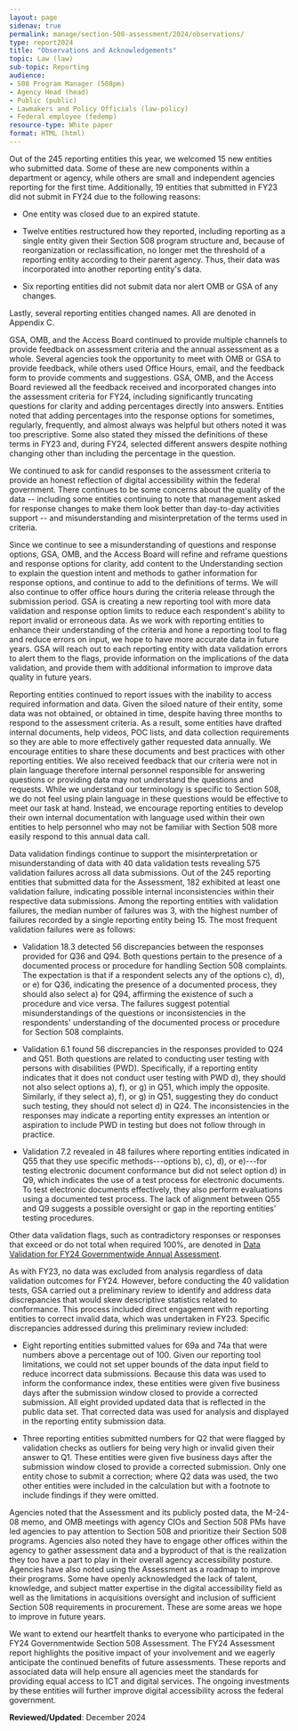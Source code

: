 ```yaml
---
layout: page
sidenav: true
permalink: manage/section-508-assessment/2024/observations/
type: report2024
title: "Observations and Acknowledgements"
topic: Law (law)
sub-topic: Reporting
audience:
- 508 Program Manager (508pm)
- Agency Head (head)
- Public (public)
- Lawmakers and Policy Officials (law-policy)
- Federal employee (fedemp)
resource-type: White paper
format: HTML (html)
---
```

Out of the 245 reporting entities this year, we welcomed 15 new entities who submitted data. Some of these are new components within a department or agency, while others are small and independent agencies reporting for the first time. Additionally, 19 entities that submitted in FY23 did not submit in FY24 due to the following reasons:

* One entity was closed due to an expired statute.

* Twelve entities restructured how they reported, including reporting as a single entity given their Section 508 program structure and, because of reorganization or reclassification, no longer met the threshold of a reporting entity according to their parent agency. Thus, their data was incorporated into another reporting entity's data.

* Six reporting entities did not submit data nor alert OMB or GSA of any changes.

Lastly, several reporting entities changed names. All are denoted in Appendix C. 

GSA, OMB, and the Access Board continued to provide multiple channels to provide feedback on assessment criteria and the annual assessment as a whole. Several agencies took the opportunity to meet with OMB or GSA to provide feedback, while others used Office Hours, email, and the feedback form to provide comments and suggestions. GSA, OMB, and the Access Board reviewed all the feedback received and incorporated changes into the assessment criteria for FY24, including significantly truncating questions for clarity and adding percentages directly into answers. Entities noted that adding percentages into the response options for sometimes, regularly, frequently, and almost always was helpful but others noted it was too prescriptive. Some also stated they missed the definitions of these terms in FY23 and, during FY24, selected different answers despite nothing changing other than including the percentage in the question. 

We continued to ask for candid responses to the assessment criteria to provide an honest reflection of digital accessibility within the federal government. There continues to be some concerns about the quality of the data -- including some entities continuing to note that management asked for response changes to make them look better than day-to-day activities support -- and misunderstanding and misinterpretation of the terms used in criteria.  

Since we continue to see a misunderstanding of questions and response options, GSA, OMB, and the Access Board will refine and reframe questions and response options for clarity, add content to the Understanding section to explain the question intent and methods to gather information for response options, and continue to add to the definitions of terms. We will also continue to offer office hours during the criteria release through the submission period. GSA is creating a new reporting tool with more data validation and response option limits to reduce each respondent's ability to report invalid or erroneous data. As we work with reporting entities to enhance their understanding of the criteria and hone a reporting tool to flag and reduce errors on input, we hope to have more accurate data in future years. GSA will reach out to each reporting entity with data validation errors to alert them to the flags, provide information on the implications of the data validation, and provide them with additional information to improve data quality in future years.

Reporting entities continued to report issues with the inability to access required information and data. Given the siloed nature of their entity, some data was not obtained, or obtained in time, despite having three months to respond to the assessment criteria. As a result, some entities have drafted internal documents, help videos, POC lists, and data collection requirements so they are able to more effectively gather requested data annually. We encourage entities to share these documents and best practices with other reporting entities. We also received feedback that our criteria were not in plain language therefore internal personnel responsible for answering questions or providing data may not understand the questions and requests. While we understand our terminology is specific to Section 508, we do not feel using plain language in these questions would be effective to meet our task at hand. Instead, we encourage reporting entities to develop their own internal documentation with language used within their own entities to help personnel who may not be familiar with Section 508 more easily respond to this annual data call.

Data validation findings continue to support the misinterpretation or misunderstanding of data with 40 data validation tests revealing 575 validation failures across all data submissions. Out of the 245 reporting entities that submitted data for the Assessment, 182 exhibited at least one validation failure, indicating possible internal inconsistencies within their respective data submissions. Among the reporting entities with validation failures, the median number of failures was 3, with the highest number of failures recorded by a single reporting entity being 15. The most frequent validation failures were as follows:

* Validation 18.3 detected 56 discrepancies between the responses provided for Q36 and Q94. Both questions pertain to the presence of a documented process or procedure for handling Section 508 complaints. The expectation is that if a respondent selects any of the options c), d), or e) for Q36, indicating the presence of a documented process, they should also select a) for Q94, affirming the existence of such a procedure and vice versa. The failures suggest potential misunderstandings of the questions or inconsistencies in the respondents' understanding of the documented process or procedure for Section 508 complaints.

* Validation 6.1 found 56 discrepancies in the responses provided to Q24 and Q51. Both questions are related to conducting user testing with persons with disabilities (PWD). Specifically, if a reporting entity indicates that it does not conduct user testing with PWD d), they should not also select options a), f), or g) in Q51, which imply the opposite. Similarly, if they select a), f), or g) in Q51, suggesting they do conduct such testing, they should not select d) in Q24. The inconsistencies in the responses may indicate a reporting entity expresses an intention or aspiration to include PWD in testing but does not follow through in practice.

* Validation 7.2 revealed in 48 failures where reporting entities indicated in Q55 that they use specific methods---options b), c), d), or e)---for testing electronic document conformance but did not select option d) in Q9, which indicates the use of a test process for electronic documents. To test electronic documents effectively, they also perform evaluations using a documented test process. The lack of alignment between Q55 and Q9 suggests a possible oversight or gap in the reporting entities' testing procedures.

Other data validation flags, such as contradictory responses or responses that exceed or do not total when required 100%, are denoted in <a href="https://assets.section508.gov/files/reports/cr-2024/Data%20Validation%20for%20FY24%20Governmentwide%20Annual%20Assessment.docx" target="_blank" class="usa-link--external">Data Validation for FY24 Governmentwide Annual Assessment</a>.

As with FY23, no data was excluded from analysis regardless of data validation outcomes for FY24. However, before conducting the 40 validation tests, GSA carried out a preliminary review to identify and address data discrepancies that would skew descriptive statistics related to conformance. This process included direct engagement with reporting entities to correct invalid data, which was undertaken in FY23. Specific discrepancies addressed during this preliminary review included:

* Eight reporting entities submitted values for 69a and 74a that were numbers above a percentage out of 100. Given our reporting tool limitations, we could not set upper bounds of the data input field to reduce incorrect data submissions. Because this data was used to inform the conformance index, these entities were given five business days after the submission window closed to provide a corrected submission. All eight provided updated data that is reflected in the public data set. That corrected data was used for analysis and displayed in the reporting entity submission data.

* Three reporting entities submitted numbers for Q2 that were flagged by validation checks as outliers for being very high or invalid given their answer to Q1. These entities were given five business days after the submission window closed to provide a corrected submission. Only one entity chose to submit a correction; where Q2 data was used, the two other entities were included in the calculation but with a footnote to include findings if they were omitted.

Agencies noted that the Assessment and its publicly posted data, the M-24-08 memo, and OMB meetings with agency CIOs and Section 508 PMs have led agencies to pay attention to Section 508 and prioritize their Section 508 programs. Agencies also noted they have to engage other offices within the agency to gather assessment data and a byproduct of that is the realization they too have a part to play in their overall agency accessibility posture. Agencies have also noted using the Assessment as a roadmap to improve their programs. Some have openly acknowledged the lack of talent, knowledge, and subject matter expertise in the digital accessibility field as well as the limitations in acquisitions oversight and inclusion of sufficient Section 508 requirements in procurement. These are some areas we hope to improve in future years.

We want to extend our heartfelt thanks to everyone who participated in the FY24 Governmentwide Section 508 Assessment. The FY24 Assessment report highlights the positive impact of your involvement and we eagerly anticipate the continued benefits of future assessments. These reports and associated data will help ensure all agencies meet the standards for providing equal access to ICT and digital services. The ongoing investments by these entities will further improve digital accessibility across the federal government.

**Reviewed/Updated**: December 2024